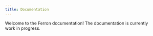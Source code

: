 ```yaml
---
title: Documentation
---
```


Welcome to the Ferron documentation! The documentation is currently work in progress.
